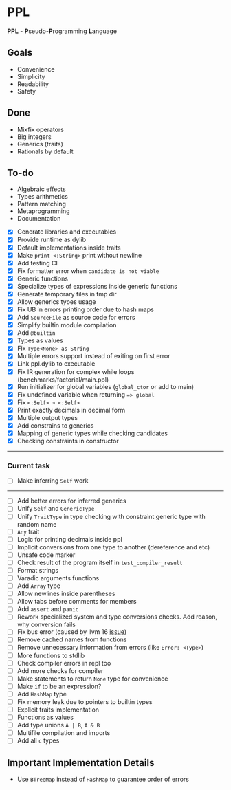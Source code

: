 # PPL

**PPL** - **P**seudo-**P**rogramming **L**anguage

## Goals

* Convenience
* Simplicity
* Readability
* Safety

## Done
* Mixfix operators
* Big integers
* Generics (traits)
* Rationals by default

## To-do
* Algebraic effects
* Types arithmetics
* Pattern matching
* Metaprogramming
* Documentation

* [X] Generate libraries and executables
* [X] Provide runtime as dylib
* [X] Default implementations inside traits
* [X] Make `print <:String>` print without newline
* [X] Add testing CI
* [x] Fix formatter error when `candidate is not viable`
* [x] Generic functions
* [x] Specialize types of expressions inside generic functions
* [x] Generate temporary files in tmp dir
* [x] Allow generics types usage
* [x] Fix UB in errors printing order due to hash maps
* [x] Add `SourceFile` as source code for errors
* [x] Simplify builtin module compilation
* [x] Add `@builtin`
* [x] Types as values
* [x] Fix `Type<None> as String`
* [x] Multiple errors support instead of exiting on first error
* [x] Link ppl.dylib to executable
* [x] Fix IR generation for complex while loops (benchmarks/factorial/main.ppl)
* [x] Run initializer for global variables (`global_ctor` or add to main)
* [x] Fix undefined variable when returning `=> global`
* [x] Fix `<:Self> > <:Self>`
* [x] Print exactly decimals in decimal form
* [x] Multiple output types
* [x] Add constrains to generics
* [x] Mapping of generic types while checking candidates
* [x] Checking constraints in constructor
---
### Current task
* [ ] Make inferring `Self` work
---
* [ ] Add better errors for inferred generics
* [ ] Unify `Self` and `GenericType`
* [ ] Unify `TraitType` in type checking with constraint generic type with random name
* [ ] `Any` trait
* [ ] Logic for printing decimals inside ppl
* [ ] Implicit conversions from one type to another (dereference and etc)
* [ ] Unsafe code marker
* [ ] Check result of the program itself in `test_compiler_result`
* [ ] Format strings
* [ ] Varadic arguments functions
* [ ] Add `Array` type
* [ ] Allow newlines inside parentheses
* [ ] Allow tabs before comments for members
* [ ] Add `assert` and `panic`
* [ ] Rework specialized system and type conversions checks. Add reason, why conversion fails
* [ ] Fix bus error (caused by llvm 16 [issue](https://github.com/llvm/llvm-project/issues/60432))
* [ ] Remove cached names from functions
* [ ] Remove unnecessary information from errors (like `Error: <Type>`)
* [ ] More functions to stdlib
* [ ] Check compiler errors in repl too
* [ ] Add more checks for compiler
* [ ] Make statements to return `None` type for convenience
* [ ] Make `if` to be an expression?
* [ ] Add `HashMap` type
* [ ] Fix memory leak due to pointers to builtin types
* [ ] Explicit traits implementation
* [ ] Functions as values
* [ ] Add type unions `A | B`, `A & B`
* [ ] Multifile compilation and imports
* [ ] Add all `c` types

## Important Implementation Details
* Use `BTreeMap` instead of `HashMap` to guarantee order of errors
